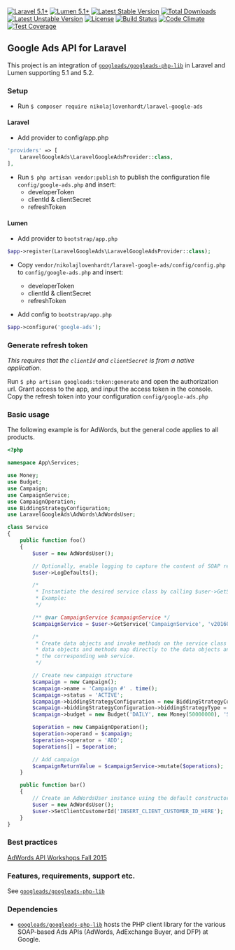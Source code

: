 <p align="center">
<img src="https://cloud.githubusercontent.com/assets/3541622/17292148/47c841ea-57e8-11e6-80c3-773dfd28a1f4.png" alt="">
</p>

[![Laravel 5.1+](https://img.shields.io/badge/Laravel-5.1+-orange.svg?style=flat-square)](http://laravel.com) [![Lumen 5.1+](https://img.shields.io/badge/Lumen-5.1+-orange.svg?style=flat-square)](http://lumen.laravel.com) [![Latest Stable Version](https://poser.pugx.org/nikolajlovenhardt/laravel-google-ads/v/stable)](https://packagist.org/packages/nikolajlovenhardt/laravel-google-ads) [![Total Downloads](https://poser.pugx.org/nikolajlovenhardt/laravel-google-ads/downloads)](https://packagist.org/packages/nikolajlovenhardt/laravel-google-ads) [![Latest Unstable Version](https://poser.pugx.org/nikolajlovenhardt/laravel-google-ads/v/unstable)](https://packagist.org/packages/nikolajlovenhardt/laravel-google-ads) [![License](https://poser.pugx.org/nikolajlovenhardt/laravel-google-ads/license)](https://packagist.org/packages/nikolajlovenhardt/laravel-google-ads) [![Build Status](https://travis-ci.org/nikolajlovenhardt/laravel-google-ads.svg?branch=master)](https://travis-ci.org/nikolajlovenhardt/laravel-google-ads) [![Code Climate](https://codeclimate.com/github/nikolajlovenhardt/laravel-google-ads/badges/gpa.svg)](https://codeclimate.com/github/nikolajlovenhardt/laravel-google-ads) [![Test Coverage](https://codeclimate.com/github/nikolajlovenhardt/laravel-google-ads/badges/coverage.svg)](https://codeclimate.com/github/nikolajlovenhardt/laravel-google-ads/coverage)

## Google Ads API for Laravel

This project is an integration of [`googleads/googleads-php-lib`](https://github.com/googleads/googleads-php-lib) in Laravel and Lumen supporting 5.1 and 5.2.

### Setup
- Run `$ composer require nikolajlovenhardt/laravel-google-ads`

#### Laravel

- Add provider to config/app.php

```php
'providers' => [
    LaravelGoogleAds\LaravelGoogleAdsProvider::class,
],
```

- Run `$ php artisan vendor:publish` to publish the configuration file `config/google-ads.php` and insert:
    - developerToken
    - clientId & clientSecret
    - refreshToken

#### Lumen

- Add provider to `bootstrap/app.php`

```php
$app->register(LaravelGoogleAds\LaravelGoogleAdsProvider::class);
```

- Copy `vendor/nikolajlovenhardt/laravel-google-ads/config/config.php` to `config/google-ads.php` and insert:
    - developerToken
    - clientId & clientSecret
    - refreshToken

- Add config to `bootstrap/app.php`

```php
$app->configure('google-ads');
```

### Generate refresh token
*This requires that the `clientId` and `clientSecret` is from a native application.*

Run `$ php artisan googleads:token:generate` and open the authorization url. Grant access to the app, and input the
access token in the console. Copy the refresh token into your configuration `config/google-ads.php`

### Basic usage

The following example is for AdWords, but the general code applies to all
products.


```php
<?php

namespace App\Services;

use Money;
use Budget;
use Campaign;
use CampaignService;
use CampaignOperation;
use BiddingStrategyConfiguration;
use LaravelGoogleAds\AdWords\AdWordsUser;

class Service
{
    public function foo()
    {
        $user = new AdWordsUser();

        // Optionally, enable logging to capture the content of SOAP requests and responses.
        $user->LogDefaults();

        /*
         * Instantiate the desired service class by calling $user->GetService([SERVICE], [VERSION])
         * Example:
         */

        /** @var CampaignService $campaignService */
        $campaignService = $user->GetService('CampaignService', 'v201609');

        /*
         * Create data objects and invoke methods on the service class instance. The
         * data objects and methods map directly to the data objects and requests for
         * the corresponding web service.
         */

        // Create new campaign structure
        $campaign = new Campaign();
        $campaign->name = 'Campaign #' . time();
        $campaign->status = 'ACTIVE';
        $campaign->biddingStrategyConfiguration = new BiddingStrategyConfiguration();
        $campaign->biddingStrategyConfiguration->biddingStrategyType = 'MANUAL_CPC';
        $campaign->budget = new Budget('DAILY', new Money(50000000), 'STANDARD');

        $operation = new CampaignOperation();
        $operation->operand = $campaign;
        $operation->operator = 'ADD';
        $operations[] = $operation;

        // Add campaign
        $campaignReturnValue = $campaignService->mutate($operations);
    }

    public function bar()
    {
        // Create an AdWordsUser instance using the default constructor
        $user = new AdWordsUser();
        $user->SetClientCustomerId('INSERT_CLIENT_CUSTOMER_ID_HERE');
    }
}
```

### Best practices
[AdWords API Workshops Fall 2015](https://www.youtube.com/playlist?list=PLKByxjzUC-N8mEDQF9ARMMkSv0AmYbpsh)

### Features, requirements, support etc.
See [`googleads/googleads-php-lib`](https://github.com/googleads/googleads-php-lib/blob/master/README.md)

### Dependencies
- [`googleads/googleads-php-lib`](https://github.com/googleads/googleads-php-lib) hosts the PHP client library for the various SOAP-based Ads APIs (AdWords, AdExchange Buyer, and DFP) at Google.
